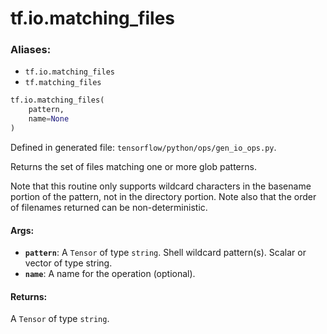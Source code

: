 <div itemscope itemtype="http://developers.google.com/ReferenceObject">
<meta itemprop="name" content="tf.io.matching_files" />
<meta itemprop="path" content="Stable" />
</div>

# tf.io.matching_files

### Aliases:

* `tf.io.matching_files`
* `tf.matching_files`

``` python
tf.io.matching_files(
    pattern,
    name=None
)
```



Defined in generated file: `tensorflow/python/ops/gen_io_ops.py`.

Returns the set of files matching one or more glob patterns.

Note that this routine only supports wildcard characters in the
basename portion of the pattern, not in the directory portion.
Note also that the order of filenames returned can be non-deterministic.

#### Args:

* <b>`pattern`</b>: A `Tensor` of type `string`.
    Shell wildcard pattern(s). Scalar or vector of type string.
* <b>`name`</b>: A name for the operation (optional).


#### Returns:

A `Tensor` of type `string`.